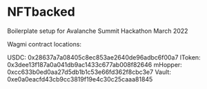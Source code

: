 # NFTbacked

Boilerplate setup for Avalanche Summit Hackathon March 2022

Wagmi contract locations:

USDC: 0x28637a7a08405c8ec853ae2640de96adbc6f00a7
lToken: 0x3dee13f187a0a041db9ac1433c677ab008f82646
mHopper: 0xcc633b0ed0aa27d5db1b1c53e66fd362f8cbc3e7
Vault: 0xe0a0eacfd43cb9cc3819f19e4c30c25caaa81845